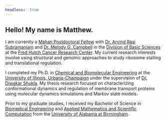 ```yaml
---
headless:  true
---
```


## Hello! My name is Matthew.

<!-- <p align="center"> 
<img src="./about/Matthew_Chan_07_05_21.jpg" alt="MC_headshot" style="width:50%;">
</p> -->


I am currently a [Mahan Postdoctoral Fellow](https://www.fredhutch.org/en/research/divisions/public-health-sciences-division/research/computational-biology/mahan-fellowship.html) with [Dr. Arvind Rasi Subramaniam](https://www.fredhutch.org/en/faculty-lab-directory/subramaniam-arvind.html) and [Dr. Melody G. Campbell](https://www.fredhutch.org/en/faculty-lab-directory/campbell-melody.html) in the [Division of Basic Sciences](https://www.fredhutch.org/en/research/divisions/basic-sciences-division.html) at the [Fred Hutch Cancer Research Center](https://www.fredhutch.org/en.html). My current research interests involve using structural and genomic approaches to study ribosome stalling and translational regulation. 

I completed my Ph.D. in [Chemical and Biomolecular Engineering](https://www.chbe.illinois.edu) at the [University of Illinois, Urbana-Champaign](https://illinois.edu/) under the supervision of [Dr. Diwakar Shukla](https://chbe.illinois.edu/directory/profile/diwakar). My thesis research focused on characterizing conformational dynamics and regulation of membrane transport proteins using molecular dynamics simulations and Markov state models. 

Prior to my graduate studies, I received my Bachelor of Science in [Biomedical Engineering](https://www.uab.edu/engineering/bme/) and [Applied Mathematics and Scientific Computation](https://www.uab.edu/cas/mathematics/) from the [University of Alabama at Birmingham](https://www.uab.edu/). 
